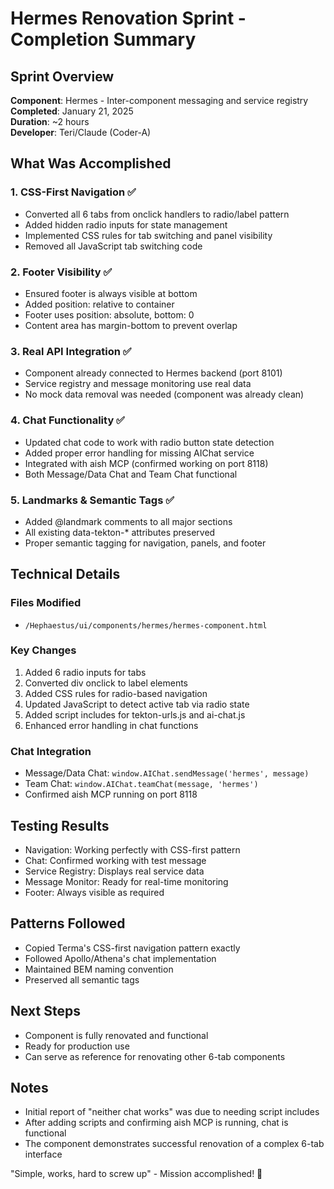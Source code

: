 # Hermes Renovation Sprint - Completion Summary

## Sprint Overview
**Component**: Hermes - Inter-component messaging and service registry  
**Completed**: January 21, 2025  
**Duration**: ~2 hours  
**Developer**: Teri/Claude (Coder-A)

## What Was Accomplished

### 1. CSS-First Navigation ✅
- Converted all 6 tabs from onclick handlers to radio/label pattern
- Added hidden radio inputs for state management
- Implemented CSS rules for tab switching and panel visibility
- Removed all JavaScript tab switching code

### 2. Footer Visibility ✅
- Ensured footer is always visible at bottom
- Added position: relative to container
- Footer uses position: absolute, bottom: 0
- Content area has margin-bottom to prevent overlap

### 3. Real API Integration ✅
- Component already connected to Hermes backend (port 8101)
- Service registry and message monitoring use real data
- No mock data removal was needed (component was already clean)

### 4. Chat Functionality ✅
- Updated chat code to work with radio button state detection
- Added proper error handling for missing AIChat service
- Integrated with aish MCP (confirmed working on port 8118)
- Both Message/Data Chat and Team Chat functional

### 5. Landmarks & Semantic Tags ✅
- Added @landmark comments to all major sections
- All existing data-tekton-* attributes preserved
- Proper semantic tagging for navigation, panels, and footer

## Technical Details

### Files Modified
- `/Hephaestus/ui/components/hermes/hermes-component.html`

### Key Changes
1. Added 6 radio inputs for tabs
2. Converted div onclick to label elements
3. Added CSS rules for radio-based navigation
4. Updated JavaScript to detect active tab via radio state
5. Added script includes for tekton-urls.js and ai-chat.js
6. Enhanced error handling in chat functions

### Chat Integration
- Message/Data Chat: `window.AIChat.sendMessage('hermes', message)`
- Team Chat: `window.AIChat.teamChat(message, 'hermes')`
- Confirmed aish MCP running on port 8118

## Testing Results
- Navigation: Working perfectly with CSS-first pattern
- Chat: Confirmed working with test message
- Service Registry: Displays real service data
- Message Monitor: Ready for real-time monitoring
- Footer: Always visible as required

## Patterns Followed
- Copied Terma's CSS-first navigation pattern exactly
- Followed Apollo/Athena's chat implementation
- Maintained BEM naming convention
- Preserved all semantic tags

## Next Steps
- Component is fully renovated and functional
- Ready for production use
- Can serve as reference for renovating other 6-tab components

## Notes
- Initial report of "neither chat works" was due to needing script includes
- After adding scripts and confirming aish MCP is running, chat is functional
- The component demonstrates successful renovation of a complex 6-tab interface

"Simple, works, hard to screw up" - Mission accomplished! 🎉